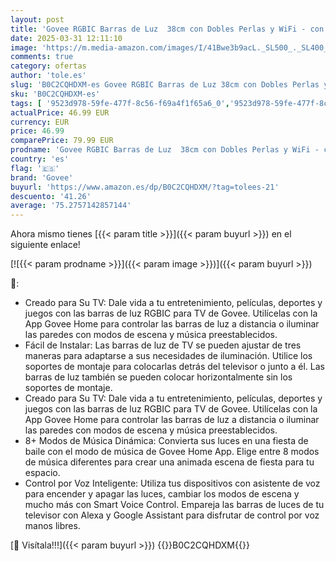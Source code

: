 ```yaml
---
layout: post
title: 'Govee RGBIC Barras de Luz  38cm con Dobles Perlas y WiFi - con Múltiples Opciones de Colocación Adecuadas para TV de 45-70 Pulgadas  Funcionan con Alexa y Google Assistant  Color Blanco'
date: 2025-03-31 12:11:10
image: 'https://m.media-amazon.com/images/I/41Bwe3b9acL._SL500_._SL400_.jpg'
comments: true
category: ofertas
author: 'tole.es'
slug: 'B0C2CQHDXM-es Govee RGBIC Barras de Luz 38cm con Dobles Perlas y WiFi -...'
sku: 'B0C2CQHDXM-es'
tags: [ '9523d978-59fe-477f-8c56-f69a4f1f65a6_0','9523d978-59fe-477f-8c56-f69a4f1f65a6_701','9523d978-59fe-477f-8c56-f69a4f1f65a6_9101','Arborist Merchandising Root','Electrónica','Hogar y cocina','New Arrivals Social: Home and Kitchen','Self Service','Special Features Stores','TV, vídeo y home cinema','Televisores','alexa','govee','top brands_home_and_kitchen','🇪🇸', ]
actualPrice: 46.99 EUR
currency: EUR
price: 46.99
comparePrice: 79.99 EUR
prodname: 'Govee RGBIC Barras de Luz  38cm con Dobles Perlas y WiFi - con Múltiples Opciones de Colocación Adecuadas para TV de 45-70 Pulgadas  Funcionan con Alexa y Google Assistant  Color Blanco'
country: 'es'
flag: '🇪🇸'
brand: 'Govee'
buyurl: 'https://www.amazon.es/dp/B0C2CQHDXM/?tag=tolees-21'
descuento: '41.26'
average: '75.2757142857144'
---
```


Ahora mismo tienes [{{< param title >}}]({{< param buyurl >}}) en el siguiente enlace!

[![{{< param prodname >}}]({{< param image >}})]({{< param buyurl >}})

🔎:

- Creado para Su TV: Dale vida a tu entretenimiento, películas, deportes y juegos con las barras de luz RGBIC para TV de Govee. Utilícelas con la App Govee Home para controlar las barras de luz a distancia o iluminar las paredes con modos de escena y música preestablecidos.
- Fácil de Instalar: Las barras de luz de TV se pueden ajustar de tres maneras para adaptarse a sus necesidades de iluminación. Utilice los soportes de montaje para colocarlas detrás del televisor o junto a él. Las barras de luz también se pueden colocar horizontalmente sin los soportes de montaje.
- Creado para Su TV: Dale vida a tu entretenimiento, películas, deportes y juegos con las barras de luz RGBIC para TV de Govee. Utilícelas con la App Govee Home para controlar las barras de luz a distancia o iluminar las paredes con modos de escena y música preestablecidos.
- 8+ Modos de Música Dinámica: Convierta sus luces en una fiesta de baile con el modo de música de Govee Home App. Elige entre 8 modos de música diferentes para crear una animada escena de fiesta para tu espacio.
- Control por Voz Inteligente: Utiliza tus dispositivos con asistente de voz para encender y apagar las luces, cambiar los modos de escena y mucho más con Smart Voice Control. Empareja las barras de luces de tu televisor con Alexa y Google Assistant para disfrutar de control por voz manos libres.

[🛒 Visítala!!!]({{< param buyurl >}})
{{<world>}}B0C2CQHDXM{{</world>}}
